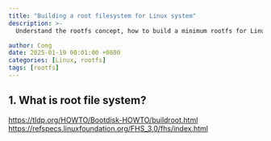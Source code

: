```yaml
---
title: "Building a root filesystem for Linux system"
description: >-
  Understand the rootfs concept, how to build a minimum rootfs for Linux system.

author: Cong
date: 2025-01-19 00:01:00 +0800
categories: [Linux, rootfs]
tags: [rootfs]
---
```


## 1. What is root file system?

<https://tldp.org/HOWTO/Bootdisk-HOWTO/buildroot.html>
<https://refspecs.linuxfoundation.org/FHS_3.0/fhs/index.html>

